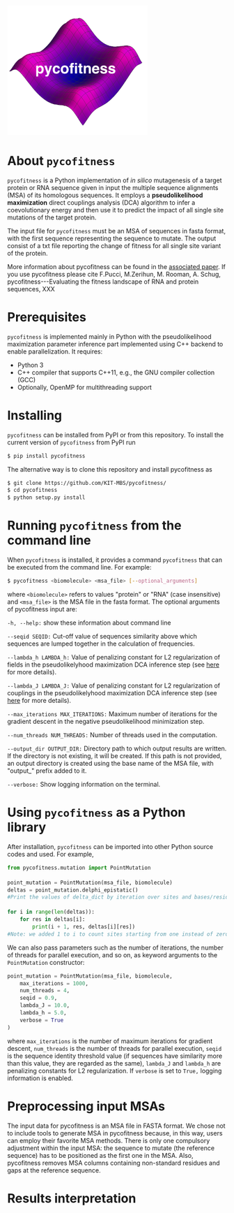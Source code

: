 <img width="322" alt="222" src="Logo.png">



# About `pycofitness`
`pycofitness` is a Python implementation of *in silico* mutagenesis of a target protein or RNA sequence given in input the multiple sequence alignments (MSA) of its homologous sequences. It employs a **__pseudolikelihood maximization__**  direct couplings analysis (DCA) algorithm to infer a coevolutionary energy and then use it to predict the impact of all single site mutations of the target protein. 

The input file for `pycofitness` must be an MSA of sequences in fasta format, with the first sequence representing the sequence to mutate. The output consist of a txt file reporting the change of fitness for all single site variant of the protein. 

More information about pycofitness can be found in the [associated paper](www.google.it). If you use pycofitness please cite F.Pucci, M.Zerihun, M. Rooman, A. Schug, pycofitness---Evaluating the fitness landscape of RNA and protein sequences, XXX

# Prerequisites
`pycofitness` is implemented mainly in Python with the pseudolikelihood maximization parameter inference part implemented using C++ backend to enable parallelization. It requires: 
* Python 3
* C++ compiler that supports C++11, e.g., the GNU compiler collection (GCC)
* Optionally, OpenMP for multithreading support

# Installing

`pycofitness` can be installed from PyPI or from this repository. To install the current version of `pycofitness` from PyPI run 

```bash
$ pip install pycofitness
```
The alternative way is to clone this repository and install pycofitness as 

```bash
$ git clone https://github.com/KIT-MBS/pycofitness/
$ cd pycofitness
$ python setup.py install
```


# Running `pycofitness` from the command line
When `pycofitness` is installed, it provides a command `pycofitness` that can be executed from the command line.
For example:
```bash
$ pycofitness <biomolecule> <msa_file> [--optional_arguments]
``` 
where `<biomolecule>` refers to values "protein" or "RNA" (case insensitive) and `<msa_file>` is the MSA file in the fasta format. 
The optional arguments of pycofitness input are:

`-h, --help:` show these information about command line

`--seqid SEQID:` Cut-off value of sequences similarity above which sequences are lumped together in the calculation of frequencies.

`--lambda_h LAMBDA_h:` Value of penalizing constant for L2 regularization of fields in the pseudolikelyhood maximization DCA inference step (see [here](https://oup.silverchair-cdn.com/oup/backfile/Content_public/Journal/bioinformatics/36/7/10.1093_bioinformatics_btz892/2/bioinformatics_36_7_2264_s2.pdf?Expires=1702572670&Signature=02fkMyK1WmMFw69v-CfRjpNnzeLsLetV7xNIyi6RGIbgMYTyWjckjd4jxtF6XseVwe5E8JL2v4mWdUXm26C5pMtl5zlaN8zrWDanolXkgLI6dMK~9DvP-mZtEbQus49g34~wi7w~nXbBBtdzzlyFYLTlM1HIMn8i2TRzVAEKECdq~4UAccxZ1MIo1-A-fhsBqb8ZS0n7wqeimPFimgq~Tvi3nmiI1h0ud7eNh7JSaDQ-WPdIKRACOPEd1m1w5EP79NqgUuSlQvuKxnHvORaWwdTcZW0EtLpYk5-TtJWxU5szujvlrFCnSeFDeDWpX5darWr~O8Q35NfZaUsi0N8yCw__&Key-Pair-Id=APKAIE5G5CRDK6RD3PGA) for more details).

`--lambda_J LAMBDA_J:` Value of penalizing constant for L2 regularization of couplings in the pseudolikelyhood maximization DCA inference step (see [here](https://oup.silverchair-cdn.com/oup/backfile/Content_public/Journal/bioinformatics/36/7/10.1093_bioinformatics_btz892/2/bioinformatics_36_7_2264_s2.pdf?Expires=1702572670&Signature=02fkMyK1WmMFw69v-CfRjpNnzeLsLetV7xNIyi6RGIbgMYTyWjckjd4jxtF6XseVwe5E8JL2v4mWdUXm26C5pMtl5zlaN8zrWDanolXkgLI6dMK~9DvP-mZtEbQus49g34~wi7w~nXbBBtdzzlyFYLTlM1HIMn8i2TRzVAEKECdq~4UAccxZ1MIo1-A-fhsBqb8ZS0n7wqeimPFimgq~Tvi3nmiI1h0ud7eNh7JSaDQ-WPdIKRACOPEd1m1w5EP79NqgUuSlQvuKxnHvORaWwdTcZW0EtLpYk5-TtJWxU5szujvlrFCnSeFDeDWpX5darWr~O8Q35NfZaUsi0N8yCw__&Key-Pair-Id=APKAIE5G5CRDK6RD3PGA) for more details).

`--max_iterations MAX_ITERATIONS:` Maximum number of iterations for the gradient descent in the negative pseudolikelihood minimization step.

 `--num_threads NUM_THREADS:` Number of threads used in the computation.

 `--output_dir OUTPUT_DIR:` Directory path to which output results are written. If the directory is not existing, it will be created. If this path is not provided, an output directory is created using the base name of the MSA file, with "output_" prefix added to it.

 `--verbose:` Show logging information on the terminal.
 

# Using `pycofitness` as a Python library
After installation, `pycofitness` can be imported into other Python source codes and used. For example,  

```python 
from pycofitness.mutation import PointMutation

point_mutation = PointMutation(msa_file, biomolecule)
deltas = point_mutation.delphi_epistatic()
#Print the values of delta_dict by iteration over sites and bases/residues

for i in range(len(deltas)):
    for res in deltas[i]:
        print(i + 1, res, deltas[i][res])
#Note: we added 1 to i to count sites starting from one instead of zero.
```
We can also pass parameters such as the number of iterations, the number of threads for parallel execution, and so on, as 
keyword arguments to the `PointMutation` constructor:
```python 
point_mutation = PointMutation(msa_file, biomolecule,
    max_iterations = 1000,
    num_threads = 4,
    seqid = 0.9,
    lambda_J = 10.0,
    lambda_h = 5.0,
    verbose = True
)
```
where `max_iterations` is the number of maximum iterations for gradient descent, `num_threads` is the number of 
threads for parallel execution, `seqid` is the sequence identity threshold value (if sequences have similarity more than this value, they are regarded as the same), `lambda_J` and `lambda_h` are penalizing constants for L2 regularization. If `verbose` is set to `True,` logging information is enabled.

# Preprocessing input MSAs

The input data for pycofitness is an MSA file in FASTA format. We chose not to include tools to generate MSA in pycofitness because, in this way, users can employ
their favorite MSA methods. There is only one compulsory adjustment within the input MSA: the sequence
to mutate (the reference sequence) has to be positioned as the first one in the MSA. Also, pycofitness removes MSA columns containing non-standard
residues and gaps at the reference sequence.

# Results interpretation
